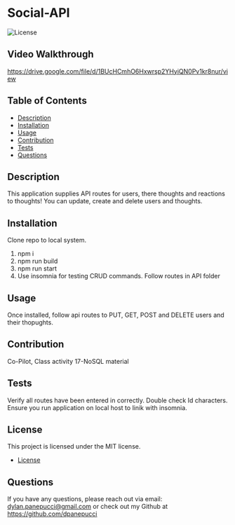 
# Social-API

![License](https://img.shields.io/badge/license-MIT-blue.svg)

## Video Walkthrough
https://drive.google.com/file/d/1BUcHCmhO6Hxwrsp2YHyiQN0Pv1kr8nur/view

## Table of Contents
- [Description](#description)
- [Installation](#installation)
- [Usage](#usage)
- [Contribution](#contribution)
- [Tests](#tests)
- [Questions](#questions)

## Description
This application supplies API routes for users, there thoughts and reactions to thoughts! You can update, create and delete users and thoughts.

## Installation
Clone repo to local system. 
1. npm i 
2. npm run build 
3. npm run start
4. Use insomnia for testing CRUD commands. Follow routes in API folder

## Usage
Once installed, follow api routes to PUT, GET, POST and DELETE users and their thopughts.

## Contribution
Co-Pilot, Class activity 17-NoSQL material

## Tests
Verify all routes have been entered in correctly. Double check Id characters. Ensure you run application on local host to linik with insomnia.

## License
This project is licensed under the MIT license. 
* [License](https://opensource.org/licenses/MIT)

## Questions
If you have any questions, please reach out via email: dylan.panepucci@gmail.com or check out my Github at https://github.com/dpanepucci